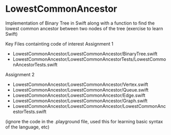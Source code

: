 # LowestCommonAncestor
Implementation of Binary Tree in Swift along with a function to find the lowest common ancestor between two nodes of the tree (exercise to learn Swift)

Key Files containting code of interest
Assignment 1
- LowestCommonAncestor/LowestCommonAncestor/BinaryTree.swift
- LowestCommonAncestor/LowestCommonAncestorTests/LowestCommonAncestorTests.swift

Assignment 2
- LowestCommonAncestor/LowestCommonAncestor/Vertex.swift
- LowestCommonAncestor/LowestCommonAncestor/Queue.swift
- LowestCommonAncestor/LowestCommonAncestor/Edge.swift
- LowestCommonAncestor/LowestCommonAncestor/Graph.swift
- LowestCommonAncestor/LowestCommonAncestor/LowestCommonAncestorTests.swift

(ignore the code in the .playground file, used this for learning basic syntax of the language, etc)
